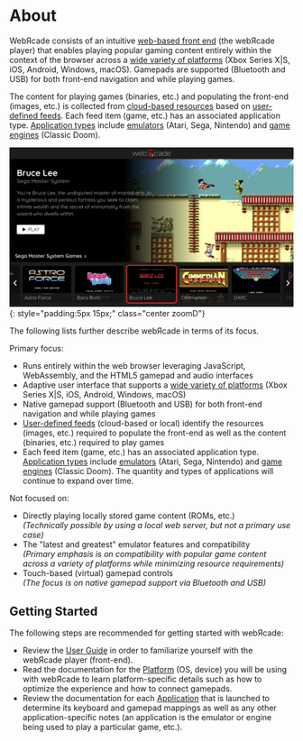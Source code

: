 # About 

WebЯcade consists of an intuitive [web-based front end](./userguide/index.md) (the webЯcade player) that enables playing popular gaming content entirely within the context of the browser across a [wide variety of platforms](./apps/../platforms/index.md) (Xbox Series X|S, iOS, Android, Windows, macOS). Gamepads are supported (Bluetooth and USB) for both front-end navigation and while playing games.

The content for playing games (binaries, etc.) and populating the front-end (images, etc.) is collected from [cloud-based resources](./feeds/resources/index.md) based on [user-defined feeds](./feeds/index.md). Each feed item (game, etc.) has an associated application type. [Application types](./apps/index.md) include [emulators](./apps/emulators/index.md) (Atari, Sega, Nintendo) and [game engines](./apps/engines/index.md) (Classic Doom). 

![](assets/images/platforms/ios/safari-full.png){: style="padding:5px 15px;" class="center zoomD"}

The following lists further describe webЯcade in terms of its focus.

Primary focus:

* Runs entirely within the web browser leveraging JavaScript, WebAssembly, and the HTML5 gamepad and audio interfaces
* Adaptive user interface that supports a [wide variety of platforms](./apps/../platforms/index.md) (Xbox Series X|S, iOS, Android, Windows, macOS)
* Native gamepad support (Bluetooth and USB) for both front-end navigation and while playing games
* [User-defined feeds](./feeds/index.md) (cloud-based or local) identify the resources (images, etc.) required to populate the front-end as well as the content (binaries, etc.) required to play games
* Each feed item (game, etc.) has an associated application type. [Application types](./apps/index.md) include [emulators](./apps/emulators/index.md) (Atari, Sega, Nintendo) and [game engines](./apps/engines/index.md) (Classic Doom). The quantity and types of applications will continue to expand over time.

Not focused on:

* Directly playing locally stored game content (ROMs, etc.)<br>*(Technically possible by using a local web server, but not a primary use case)*
* The "latest and greatest" emulator features and compatibility<br>*(Primary emphasis is on compatibility with popular game content across a variety of platforms while minimizing resource requirements)*
* Touch-based (virtual) gamepad controls<br>*(The focus is on native gamepad support via Bluetooth and USB)*

## Getting Started

The following steps are recommended for getting started with webЯcade:

* Review the [User Guide](./userguide/index.md) in order to familiarize yourself with the webЯcade player (front-end).
* Read the documentation for the [Platform](./platforms/index.md) (OS, device) you will be using with webЯcade to learn platform-specific details such as how to optimize the experience and how to connect gamepads.
* Review the documentation for each [Application](./apps/index.md) that is launched to determine its keyboard and gamepad mappings as well as any other application-specific notes (an application is the emulator or engine being used to play a particular game, etc.).
